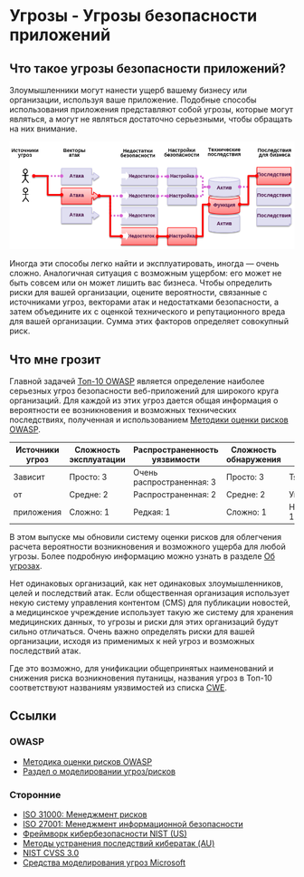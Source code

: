 # Угрозы - Угрозы безопасности приложений

## Что такое угрозы безопасности приложений?

Злоумышленники могут нанести ущерб вашему бизнесу или организации, используя ваше приложение. Подобные способы использования приложения представляют собой угрозы, которые могут являться, а могут не являться достаточно серьезными, чтобы обращать на них внимание.

![Угрозы безопасности приложений](OWASP%20Top%2010/Top10/2017/ru/images/0x10-risk-1.png)

Иногда эти способы легко найти и эксплуатировать, иногда — очень сложно. Аналогичная ситуация с возможным ущербом: его может не быть совсем или он может лишить вас бизнеса. Чтобы определить риски для вашей организации, оцените вероятности, связанные с источниками угроз, векторами атак и недостатками безопасности, а затем объедините их с оценкой технического и репутационного вреда для вашей организации. Сумма этих факторов определяет совокупный риск.

## Что мне грозит

Главной задачей [Топ-10 OWASP](https://www.owasp.org/index.php/Top10) является определение наиболее серьезных угроз безопасности веб-приложений для широкого круга организаций. Для каждой из этих угроз дается общая информация о вероятности ее возникновения и возможных технических последствиях, полученная и использованием [Методики оценки рисков OWASP](https://www.owasp.org/index.php/OWASP_Risk_Rating_Methodology).

| Источники угроз | Сложность эксплуатации | Распространенность уязвимости | Сложность обнаружения | Технические последствия | Последствия для бизнеса |
|-----------------|------------------------|-------------------------------|-----------------------|-------------------------|-------------------------|
| Зависит         | Просто: 3              | Очень распространенная: 3     | Просто: 3             | Тяжелые: 3              | Зависит                 |
| от              | Средне: 2              | Распространенная: 2           | Средне: 2             | Умеренные: 2            | от                      |
| приложения      | Сложно: 1              | Редкая: 1                     | Сложно: 1             | Незначительные: 1       | бизнеса                 |

В этом выпуске мы обновили систему оценки рисков для облегчения расчета вероятности возникновения и возможного ущерба для любой угрозы. Более подробную информацию можно узнать в разделе [Об угрозах](OWASP%20Top%2010/Top10/2017/ru/0xc0-note-about-risks.md). 

Нет одинаковых организаций, как нет одинаковых злоумышленников, целей и последствий атак. Если общественная организация использует некую систему управления контентом (CMS) для публикации новостей, а медицинское учреждение использует такую же систему для хранения медицинских данных, то угрозы и риски для этих организаций будут сильно отличаться. Очень важно определять риски для вашей организации, исходя из применимых к ней угроз и возможных последствий атак.

Где это возможно, для унификации общепринятых наименований и снижения риска возникновения путаницы, названия угроз в Топ-10 соответствуют названиям уязвимостей из списка [CWE](https://cwe.mitre.org/).

## Ссылки

### OWASP

* [Методика оценки рисков OWASP](https://www.owasp.org/index.php/OWASP_Risk_Rating_Methodology)
* [Раздел о моделировании угроз/рисков](https://www.owasp.org/index.php/Threat_Risk_Modeling)

### Сторонние

* [ISO 31000: Менеджмент рисков](https://www.iso.org/iso-31000-risk-management.html)
* [ISO 27001: Менеджмент информационной безопасности](https://www.iso.org/isoiec-27001-information-security.html)
* [Фреймворк кибербезопасности NIST (US)](https://www.nist.gov/cyberframework)
* [Методы устранения последствий кибератак (AU)](https://www.asd.gov.au/infosec/mitigationstrategies.htm)
* [NIST CVSS 3.0](https://nvd.nist.gov/vuln-metrics/cvss/v3-calculator)
* [Средства моделирования угроз Microsoft](https://www.microsoft.com/en-us/download/details.aspx?id=49168)

